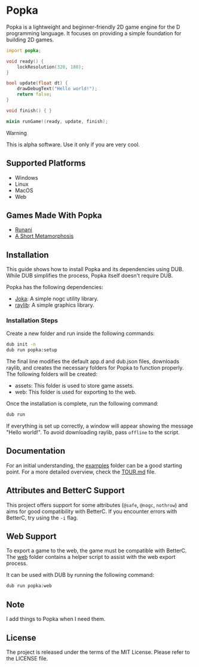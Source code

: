 # Popka

Popka is a lightweight and beginner-friendly 2D game engine for the D programming language.
It focuses on providing a simple foundation for building 2D games.

```d
import popka;

void ready() {
    lockResolution(320, 180);
}

bool update(float dt) {
    drawDebugText("Hello world!");
    return false;
}

void finish() { }

mixin runGame!(ready, update, finish);
```

> [!WARNING]  
> This is alpha software. Use it only if you are very cool.

## Supported Platforms

* Windows
* Linux
* MacOS
* Web

## Games Made With Popka

* [Runani](https://kapendev.itch.io/runani)
* [A Short Metamorphosis](https://kapendev.itch.io/a-short-metamorphosis)

## Installation

This guide shows how to install Popka and its dependencies using DUB.
While DUB simplifies the process, Popka itself doesn't require DUB.

Popka has the following dependencies:

* [Joka](https://github.com/Kapendev/joka): A simple nogc utility library.
* [raylib](https://github.com/raysan5/raylib): A simple graphics library.

### Installation Steps

Create a new folder and run inside the following commands:

```bash
dub init -n
dub run popka:setup
```

The final line modifies the default app.d and dub.json files, downloads raylib, and creates the necessary folders for Popka to function properly. The following folders will be created:

* assets: This folder is used to store game assets.
* web: This folder is used for exporting to the web.

Once the installation is complete, run the following command:

```bash
dub run
```

If everything is set up correctly, a window will appear showing the message "Hello world!".
To avoid downloading raylib, pass `offline` to the script.

## Documentation

For an initial understanding, the [examples](examples) folder can be a good starting point.
For a more detailed overview, check the [TOUR.md](TOUR.md) file.

## Attributes and BetterC Support

This project offers support for some attributes (`@safe`, `@nogc`, `nothrow`) and aims for good compatibility with BetterC.
If you encounter errors with BetterC, try using the `-i` flag.

## Web Support

To export a game to the web, the game must be compatible with BetterC.
The [web](web) folder contains a helper script to assist with the web export process.

It can be used with DUB by running the following command:

```bash
dub run popka:web
```

## Note

I add things to Popka when I need them.

## License

The project is released under the terms of the MIT License.
Please refer to the LICENSE file.
